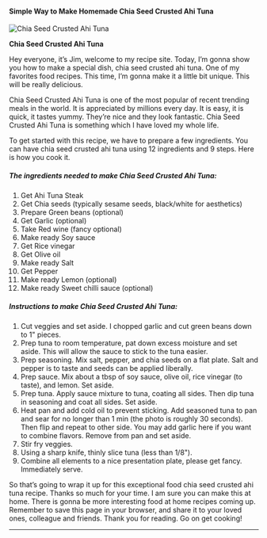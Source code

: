             

#### Simple Way to Make Homemade Chia Seed Crusted Ahi Tuna

![Chia Seed Crusted Ahi Tuna](https://img-global.cpcdn.com/recipes/57124b03854d295f/751x532cq70/chia-seed-crusted-ahi-tuna-recipe-main-photo.jpg)

**Chia Seed Crusted Ahi Tuna**

Hey everyone, it’s Jim, welcome to my recipe site. Today, I’m gonna show you how to make a special dish, chia seed crusted ahi tuna. One of my favorites food recipes. This time, I’m gonna make it a little bit unique. This will be really delicious.

Chia Seed Crusted Ahi Tuna is one of the most popular of recent trending meals in the world. It is appreciated by millions every day. It is easy, it is quick, it tastes yummy. They’re nice and they look fantastic. Chia Seed Crusted Ahi Tuna is something which I have loved my whole life.

To get started with this recipe, we have to prepare a few ingredients. You can have chia seed crusted ahi tuna using 12 ingredients and 9 steps. Here is how you cook it.

##### The ingredients needed to make Chia Seed Crusted Ahi Tuna:

1.  Get Ahi Tuna Steak
2.  Get Chia seeds (typically sesame seeds, black/white for aesthetics)
3.  Prepare Green beans (optional)
4.  Get Garlic (optional)
5.  Take Red wine (fancy optional)
6.  Make ready Soy sauce
7.  Get Rice vinegar
8.  Get Olive oil
9.  Make ready Salt
10.  Get Pepper
11.  Make ready Lemon (optional)
12.  Make ready Sweet chilli sauce (optional)

##### Instructions to make Chia Seed Crusted Ahi Tuna:

1.  Cut veggies and set aside. I chopped garlic and cut green beans down to 1" pieces.
2.  Prep tuna to room temperature, pat down excess moisture and set aside. This will allow the sauce to stick to the tuna easier.
3.  Prep seasoning. Mix salt, pepper, and chia seeds on a flat plate. Salt and pepper is to taste and seeds can be applied liberally.
4.  Prep sauce. Mix about a tbsp of soy sauce, olive oil, rice vinegar (to taste), and lemon. Set aside.
5.  Prep tuna. Apply sauce mixture to tuna, coating all sides. Then dip tuna in seasoning and coat all sides. Set aside.
6.  Heat pan and add cold oil to prevent sticking. Add seasoned tuna to pan and sear for no longer than 1 min (the photo is roughly 30 seconds). Then flip and repeat to other side. You may add garlic here if you want to combine flavors. Remove from pan and set aside.
7.  Stir fry veggies.
8.  Using a sharp knife, thinly slice tuna (less than 1/8").
9.  Combine all elements to a nice presentation plate, please get fancy. Immediately serve.

So that’s going to wrap it up for this exceptional food chia seed crusted ahi tuna recipe. Thanks so much for your time. I am sure you can make this at home. There is gonna be more interesting food at home recipes coming up. Remember to save this page in your browser, and share it to your loved ones, colleague and friends. Thank you for reading. Go on get cooking!

* * *
